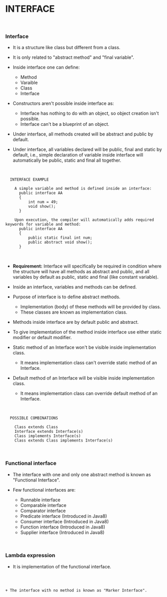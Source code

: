 # INTERFACE

<br>

### **Interface**

+ It is a structure like class but different from a class.

+ It is only related to "abstract method" and "final variable".

+ Inside interface one can define:
  + Method
  + Varaible
  + Class
  + Interface

+ Constructors aren't possible inside interface as:
  + Interface has nothing to do with an object, so object creation isn't possible.
  + Interface can't be a blueprint of an object.

+ Under interface, all methods created will be abstract and public by default.

+ Under interface, all variables declared will be public, final and static by default, i.e., simple declaration of variable inside interface will automatically be public, static and final all together.

<br>

```
  INTERFACE EXAMPLE

    A simple variable and method is defined inside an interface:
      public interface AA
      {
          int num = 49;
          void show();
      }

    Upon execution, the compiler will automatically adds required keywords for variable and method:
      public interface AA
      {
          public static final int num;
          public abstract void show();
      }
```

<br>

+ **Requirement:** Interface will specifically be required in condition where the structure will have all methods as abstract and public, and all variables by default as public, static and final (like constant variable).

+ Inside an interface, variables and methods can be defined.

+ Purpose of interface is to define abstract methods.
  + Implementation (body) of these methods will be provided by class.
  + These classes are known as implementation class.

+ Methods inside interface are by default public and abstract.

+ To give implementation of the method inside interface use either static modifier or default modifier.

+ Static method of an Interface won't be visible inside implementation class.
  + It means implementation class can't override static method of an Interface.

+ Default method of an Interface will be visible inside implementation class.
  + It means implementation class can override default method of an Interface.

<br>

```
  POSSIBLE COMBINATIONS

    Class extends Class
    Interface extends Interface(s)
    Class implements Interface(s)
    Class extends Class implements Interface(s)
```

<br>

### **Functional interface**

+ The interface with one and only one abstract method is known as "Functional Interface".

+ Few functional interfaces are:
  + Runnable interface
  + Comparable interface
  + Comparator interface
  + Predicate interface (Introduced in Java8)
  + Consumer interface (Introduced in Java8)
  + Function interface (Introduced in Java8)
  + Supplier interface (Introduced in Java8)

<br>

### **Lambda expression**

+ It is implementation of the functional interface.

<br>

```

+ The interface with no method is known as "Marker Interface".

```
